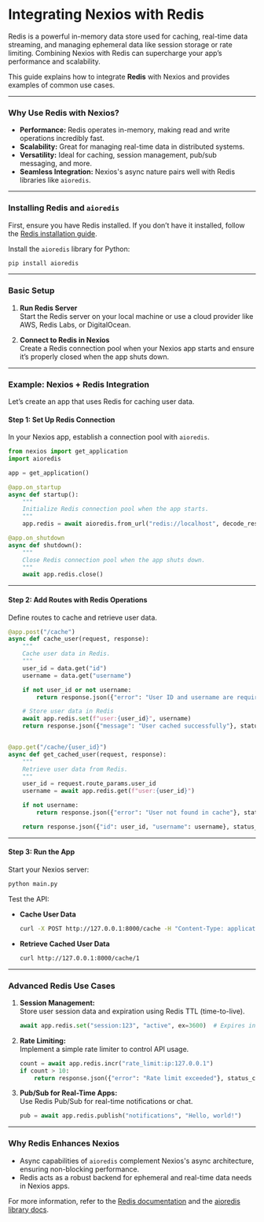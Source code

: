 # Integrating Nexios with Redis

Redis is a powerful in-memory data store used for caching, real-time data streaming, and managing ephemeral data like session storage or rate limiting. Combining Nexios with Redis can supercharge your app’s performance and scalability.

This guide explains how to integrate **Redis** with Nexios and provides examples of common use cases.

---

### Why Use Redis with Nexios?  
- **Performance:** Redis operates in-memory, making read and write operations incredibly fast.  
- **Scalability:** Great for managing real-time data in distributed systems.  
- **Versatility:** Ideal for caching, session management, pub/sub messaging, and more.  
- **Seamless Integration:** Nexios's async nature pairs well with Redis libraries like `aioredis`.

---

### Installing Redis and `aioredis`
First, ensure you have Redis installed. If you don’t have it installed, follow the [Redis installation guide](https://redis.io/docs/getting-started/).  

Install the `aioredis` library for Python:  
```bash
pip install aioredis
```

---

### Basic Setup

1. **Run Redis Server**  
   Start the Redis server on your local machine or use a cloud provider like AWS, Redis Labs, or DigitalOcean.

2. **Connect to Redis in Nexios**  
   Create a Redis connection pool when your Nexios app starts and ensure it’s properly closed when the app shuts down.  

---

### Example: Nexios + Redis Integration

Let’s create an app that uses Redis for caching user data.

#### **Step 1: Set Up Redis Connection**  
In your Nexios app, establish a connection pool with `aioredis`.

```python
from nexios import get_application
import aioredis

app = get_application()

@app.on_startup
async def startup():
    """
    Initialize Redis connection pool when the app starts.
    """
    app.redis = await aioredis.from_url("redis://localhost", decode_responses=True)

@app.on_shutdown
async def shutdown():
    """
    Close Redis connection pool when the app shuts down.
    """
    await app.redis.close()
```

---

#### **Step 2: Add Routes with Redis Operations**  
Define routes to cache and retrieve user data.

```python
@app.post("/cache")
async def cache_user(request, response):
    """
    Cache user data in Redis.
    """
    user_id = data.get("id")
    username = data.get("username")

    if not user_id or not username:
        return response.json({"error": "User ID and username are required"}, status_code=400)

    # Store user data in Redis
    await app.redis.set(f"user:{user_id}", username)
    return response.json({"message": "User cached successfully"}, status_code=201)


@app.get("/cache/{user_id}")
async def get_cached_user(request, response):
    """
    Retrieve user data from Redis.
    """
    user_id = request.route_params.user_id
    username = await app.redis.get(f"user:{user_id}")

    if not username:
        return response.json({"error": "User not found in cache"}, status_code=404)

    return response.json({"id": user_id, "username": username}, status_code=200)
```

---

#### **Step 3: Run the App**  
Start your Nexios server:  
```bash
python main.py
```

Test the API:  

- **Cache User Data**  
  ```bash
  curl -X POST http://127.0.0.1:8000/cache -H "Content-Type: application/json" -d '{"id": "1", "username": "dunamis"}'
  ```

- **Retrieve Cached User Data**  
  ```bash
  curl http://127.0.0.1:8000/cache/1
  ```

---

### Advanced Redis Use Cases

1. **Session Management:**  
   Store user session data and expiration using Redis TTL (time-to-live).  
   ```python
   await app.redis.set("session:123", "active", ex=3600)  # Expires in 1 hour
   ```

2. **Rate Limiting:**  
   Implement a simple rate limiter to control API usage.  
   ```python
   count = await app.redis.incr("rate_limit:ip:127.0.0.1")
   if count > 10:
       return response.json({"error": "Rate limit exceeded"}, status_code=429)
   ```

3. **Pub/Sub for Real-Time Apps:**  
   Use Redis Pub/Sub for real-time notifications or chat.  
   ```python
   pub = await app.redis.publish("notifications", "Hello, world!")
   ```

---

### Why Redis Enhances Nexios  
- Async capabilities of `aioredis` complement Nexios's async architecture, ensuring non-blocking performance.  
- Redis acts as a robust backend for ephemeral and real-time data needs in Nexios apps.

For more information, refer to the [Redis documentation](https://redis.io/docs/) and the [aioredis library docs](https://aioredis.readthedocs.io/).  